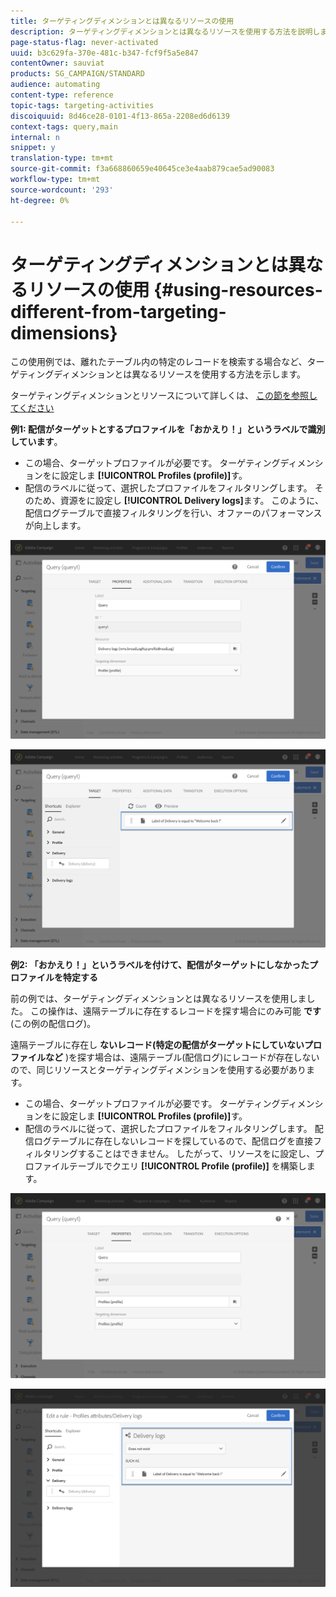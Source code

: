 ```yaml
---
title: ターゲティングディメンションとは異なるリソースの使用
description: ターゲティングディメンションとは異なるリソースを使用する方法を説明します。
page-status-flag: never-activated
uuid: b3c629fa-370e-481c-b347-fcf9f5a5e847
contentOwner: sauviat
products: SG_CAMPAIGN/STANDARD
audience: automating
content-type: reference
topic-tags: targeting-activities
discoiquuid: 8d46ce28-0101-4f13-865a-2208ed6d6139
context-tags: query,main
internal: n
snippet: y
translation-type: tm+mt
source-git-commit: f3a668860659e40645ce3e4aab879cae5ad90083
workflow-type: tm+mt
source-wordcount: '293'
ht-degree: 0%

---
```



# ターゲティングディメンションとは異なるリソースの使用 {#using-resources-different-from-targeting-dimensions}

この使用例では、離れたテーブル内の特定のレコードを検索する場合など、ターゲティングディメンションとは異なるリソースを使用する方法を示します。

ターゲティングディメンションとリソースについて詳しくは、 [この節を参照してください](../../automating/using/query.md#targeting-dimensions-and-resources)

**例1: 配信がターゲットとするプロファイルを「おかえり！」というラベルで識別しています**。

* この場合、ターゲットプロファイルが必要です。 ターゲティングディメンションをに設定しま **[!UICONTROL Profiles (profile)]**&#x200B;す。
* 配信のラベルに従って、選択したプロファイルをフィルタリングします。 そのため、資源をに設定し **[!UICONTROL Delivery logs]**&#x200B;ます。 このように、配信ログテーブルで直接フィルタリングを行い、オファーのパフォーマンスが向上します。

![](assets/targeting_dimension6.png)

![](assets/targeting_dimension7.png)

**例2: 「おかえり！」というラベルを付けて、配信がターゲットにしなかったプロファイルを特定する**

前の例では、ターゲティングディメンションとは異なるリソースを使用しました。 この操作は、遠隔テーブルに存在するレコードを探す場合にのみ可能 **です** (この例の配信ログ)。

遠隔テーブルに存在し **ないレコード(特定の配信がターゲットにしていないプロファイルなど** )を探す場合は、遠隔テーブル(配信ログ)にレコードが存在しないので、同じリソースとターゲティングディメンションを使用する必要があります。

* この場合、ターゲットプロファイルが必要です。 ターゲティングディメンションをに設定しま **[!UICONTROL Profiles (profile)]**&#x200B;す。
* 配信のラベルに従って、選択したプロファイルをフィルタリングします。 配信ログテーブルに存在しないレコードを探しているので、配信ログを直接フィルタリングすることはできません。 したがって、リソースをに設定し、プロファイルテーブルでクエリ **[!UICONTROL Profile (profile)]** を構築します。

![](assets/targeting_dimension8.png)

![](assets/targeting_dimension9.png)
